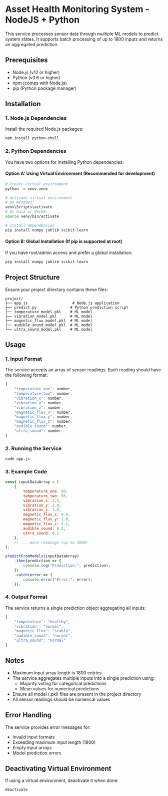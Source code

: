 # Asset Health Monitoring System - NodeJS + Python

This service processes sensor data through multiple ML models to predict system states. It supports batch processing of up to 1800 inputs and returns an aggregated prediction.

## Prerequisites

- Node.js (v12 or higher)
- Python (v3.6 or higher)
- npm (comes with Node.js)
- pip (Python package manager)

## Installation

### 1. Node.js Dependencies

Install the required Node.js packages:

```bash
npm install python-shell
```

### 2. Python Dependencies

You have two options for installing Python dependencies:

#### Option A: Using Virtual Environment (Recommended for development)

```bash
# Create virtual environment
python -m venv venv

# Activate virtual environment
# On Windows:
venv\Scripts\activate
# On Unix or MacOS:
source venv/bin/activate

# Install dependencies
pip install numpy joblib scikit-learn
```

#### Option B: Global Installation (If pip is supported at root)

If you have root/admin access and prefer a global installation:

```bash
pip install numpy joblib scikit-learn
```

## Project Structure

Ensure your project directory contains these files:

```
project/
├── app.js                    # Node.js application
├── predict.py               # Python prediction script
├── temperature_model.pkl    # ML model
├── vibration_model.pkl      # ML model
├── magnetic_flux_model.pkl  # ML model
├── audible_sound_model.pkl  # ML model
└── ultra_sound_model.pkl    # ML model
```

## Usage

### 1. Input Format

The service accepts an array of sensor readings. Each reading should have the following format:

```javascript
{
    "temperature_one": number,
    "temperature_two": number,
    "vibration_x": number,
    "vibration_y": number,
    "vibration_z": number,
    "magnetic_flux_x": number,
    "magnetic_flux_y": number,
    "magnetic_flux_z": number,
    "audible_sound": number,
    "ultra_sound": number
}
```

### 2. Running the Service

```bash
node app.js
```

### 3. Example Code

```javascript
const inputDataArray = [
    {
        temperature_one: 90,
        temperature_two: 85,
        vibration_x: 2.5,
        vibration_y: 2.0,
        vibration_z: 1.8,
        magnetic_flux_x: 0.9,
        magnetic_flux_y: 1.0,
        magnetic_flux_z: 1.1,
        audible_sound: 0.3,
        ultra_sound: 0.2
    },
    // ... more readings (up to 1800)
];

predictFromModels(inputDataArray)
    .then(prediction => {
        console.log("Prediction:", prediction);
    })
    .catch(error => {
        console.error("Error:", error);
    });
```

### 4. Output Format

The service returns a single prediction object aggregating all inputs:

```javascript
{
    "temperature": "healthy",
    "vibration": "normal",
    "magnetic_flux": "stable",
    "audible_sound": "normal",
    "ultra_sound": "normal"
}
```

## Notes

- Maximum input array length is 1800 entries
- The service aggregates multiple inputs into a single prediction using:
  - Majority voting for categorical predictions
  - Mean values for numerical predictions
- Ensure all model (.pkl) files are present in the project directory
- All sensor readings should be numerical values

## Error Handling

The service provides error messages for:
- Invalid input formats
- Exceeding maximum input length (1800)
- Empty input arrays
- Model prediction errors

## Deactivating Virtual Environment

If using a virtual environment, deactivate it when done:

```bash
deactivate
```
